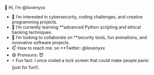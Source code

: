 👋 Hi, I’m @ilovenyxx  
- 👀 I’m interested in cybersecurity, coding challenges, and creative programming projects.  
- 🌱 I’m currently learning **advanced Python scripting and ethical hacking techniques. 
- 💞️ I’m looking to collaborate on **security tools, fun animations, and innovative software projects.
- 📫 How to reach me: on **Twitter: @ilovenyxx 
- 😄 Pronouns: 😈
- ⚡ Fun fact: I once coded a lock screen that could make people panic (just for fun!).

<!---
ilovenyxx/ilovenyxx is a ✨ special ✨ repository because its `README.md` (this file) appears on your GitHub profile.
You can click the Preview link to take a look at your changes.
--->
